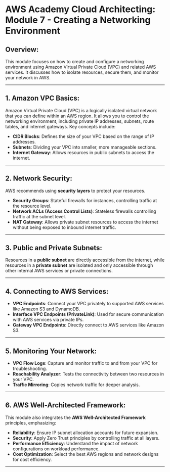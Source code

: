 
# AWS Academy Cloud Architecting: Module 7 - Creating a Networking Environment

## Overview:
This module focuses on how to create and configure a networking environment using Amazon Virtual Private Cloud (VPC) and related AWS services. It discusses how to isolate resources, secure them, and monitor your network in AWS.

---

## 1. **Amazon VPC Basics**:
Amazon Virtual Private Cloud (VPC) is a logically isolated virtual network that you can define within an AWS region. It allows you to control the networking environment, including private IP addresses, subnets, route tables, and internet gateways. Key concepts include:
- **CIDR Blocks**: Defines the size of your VPC based on the range of IP addresses.
- **Subnets**: Dividing your VPC into smaller, more manageable sections.
- **Internet Gateway**: Allows resources in public subnets to access the internet.
  
---

## 2. **Network Security**:
AWS recommends using **security layers** to protect your resources. 
- **Security Groups**: Stateful firewalls for instances, controlling traffic at the resource level.
- **Network ACLs (Access Control Lists)**: Stateless firewalls controlling traffic at the subnet level.
- **NAT Gateway**: Allows private subnet resources to access the internet without being exposed to inbound internet traffic.

---

## 3. **Public and Private Subnets**:
Resources in a **public subnet** are directly accessible from the internet, while resources in a **private subnet** are isolated and only accessible through other internal AWS services or private connections.

---

## 4. **Connecting to AWS Services**:
- **VPC Endpoints**: Connect your VPC privately to supported AWS services like Amazon S3 and DynamoDB.
- **Interface VPC Endpoints (PrivateLink)**: Used for secure communication with AWS services via private IPs.
- **Gateway VPC Endpoints**: Directly connect to AWS services like Amazon S3.

---

## 5. **Monitoring Your Network**:
- **VPC Flow Logs**: Capture and monitor traffic to and from your VPC for troubleshooting.
- **Reachability Analyzer**: Tests the connectivity between two resources in your VPC.
- **Traffic Mirroring**: Copies network traffic for deeper analysis.

---

## 6. **AWS Well-Architected Framework**:
This module also integrates the **AWS Well-Architected Framework** principles, emphasizing:
- **Reliability**: Ensure IP subnet allocation accounts for future expansion.
- **Security**: Apply Zero Trust principles by controlling traffic at all layers.
- **Performance Efficiency**: Understand the impact of network configurations on workload performance.
- **Cost Optimization**: Select the best AWS regions and network designs for cost efficiency.

---
